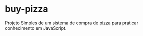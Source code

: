 # buy-pizza
Projeto Simples de um sistema de compra de pizza para praticar conhecimento em JavaScript.


